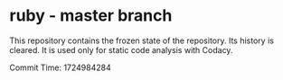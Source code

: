 # ruby - master branch

This repository contains the frozen state of the repository.
Its history is cleared. It is used only for static code
analysis with Codacy.

Commit Time: 1724984284